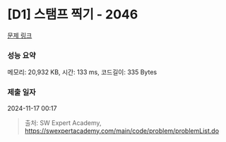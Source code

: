 # [D1] 스탬프 찍기 - 2046 

[문제 링크](https://swexpertacademy.com/main/code/problem/problemDetail.do?contestProbId=AV5QKdT6AyYDFAUq) 

### 성능 요약

메모리: 20,932 KB, 시간: 133 ms, 코드길이: 335 Bytes

### 제출 일자

2024-11-17 00:17



> 출처: SW Expert Academy, https://swexpertacademy.com/main/code/problem/problemList.do